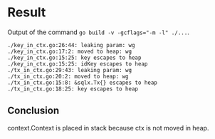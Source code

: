 # Result


Output of the command `go build -v -gcflags="-m -l" ./...`.

```
./key_in_ctx.go:26:44: leaking param: wg
./key_in_ctx.go:17:2: moved to heap: wg
./key_in_ctx.go:15:25: key escapes to heap
./key_in_ctx.go:15:25: idKey escapes to heap
./tx_in_ctx.go:29:43: leaking param: wg
./tx_in_ctx.go:20:2: moved to heap: wg
./tx_in_ctx.go:15:8: &sqlx.Tx{} escapes to heap
./tx_in_ctx.go:18:25: key escapes to heap
```

## Conclusion

context.Context is placed in stack because ctx is not moved in heap.